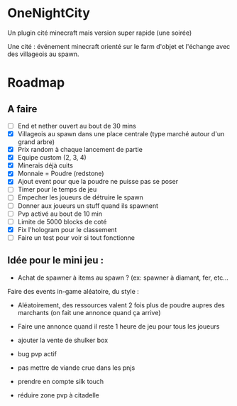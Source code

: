 # OneNightCity
 Un plugin cité minecraft mais version super rapide (une soirée)

Une cité : événement minecraft orienté sur le farm d'objet et l'échange avec des villageois au spawn.

# Roadmap

## A faire

- [ ] End et nether ouvert au bout de 30 mins
- [x] Villageois au spawn dans une place centrale (type marché autour d'un grand arbre)
- [x] Prix random à chaque lancement de partie
- [x] Equipe custom (2, 3, 4)
- [x] Minerais déjà cuits
- [x] Monnaie = Poudre (redstone)
- [x] Ajout event pour que la poudre ne puisse pas se poser
- [ ] Timer pour le temps de jeu
- [ ] Empecher les joueurs de détruire le spawn
- [ ] Donner aux joueurs un stuff quand ils spawnent
- [ ] Pvp activé au bout de 10 min
- [ ] Limite de 5000 blocks de coté
- [x] Fix l'hologram pour le classement
- [ ] Faire un test pour voir si tout fonctionne

## Idée pour le mini jeu :

- Achat de spawner à items au spawn ? (ex: spawner à diamant, fer, etc...

Faire des events in-game aléatoire, du style :


- Aléatoirement, des ressources valent 2 fois plus de poudre aupres des marchants (on fait une annonce quand ça arrive)

- Faire une annonce quand il reste 1 heure de jeu pour tous les joueurs

- ajouter la vente de shulker box

- bug pvp actif

- pas mettre de viande crue dans les pnjs

- prendre en compte silk touch

- réduire zone pvp à citadelle
